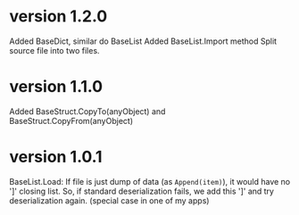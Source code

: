 ﻿
# version 1.2.0
 Added BaseDict, similar do BaseList
 Added BaseList.Import method
 Split source file into two files.

# version 1.1.0
Added BaseStruct.CopyTo(anyObject) and BaseStruct.CopyFrom(anyObject)

# version 1.0.1
 BaseList.Load: If file is just dump of data (as `Append(item)`), it would have no ']' closing list. So, if standard deserialization fails, we add this ']' and try deserialization again.
 (special case in one of my apps)